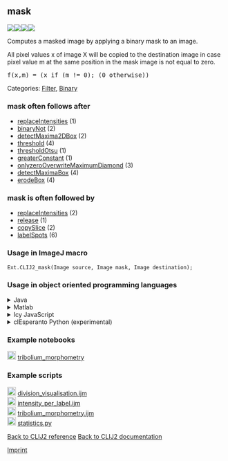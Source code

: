 ## mask
<img src="images/mini_clij1_logo.png"/><img src="images/mini_clij2_logo.png"/><img src="images/mini_clijx_logo.png"/><img src="images/mini_cle_logo.png"/>

Computes a masked image by applying a binary mask to an image. 

All pixel values x of image X will be copied
to the destination image in case pixel value m at the same position in the mask image is not equal to 
zero.

<pre>f(x,m) = (x if (m != 0); (0 otherwise))</pre>

Categories: [Filter](https://clij.github.io/clij2-docs/reference__filter), [Binary](https://clij.github.io/clij2-docs/reference__binary)

### mask often follows after
* <a href="reference_replaceIntensities">replaceIntensities</a> (1)
* <a href="reference_binaryNot">binaryNot</a> (2)
* <a href="reference_detectMaxima2DBox">detectMaxima2DBox</a> (2)
* <a href="reference_threshold">threshold</a> (4)
* <a href="reference_thresholdOtsu">thresholdOtsu</a> (1)
* <a href="reference_greaterConstant">greaterConstant</a> (1)
* <a href="reference_onlyzeroOverwriteMaximumDiamond">onlyzeroOverwriteMaximumDiamond</a> (3)
* <a href="reference_detectMaximaBox">detectMaximaBox</a> (4)
* <a href="reference_erodeBox">erodeBox</a> (4)


### mask is often followed by
* <a href="reference_replaceIntensities">replaceIntensities</a> (2)
* <a href="reference_release">release</a> (1)
* <a href="reference_copySlice">copySlice</a> (2)
* <a href="reference_labelSpots">labelSpots</a> (6)


### Usage in ImageJ macro
```
Ext.CLIJ2_mask(Image source, Image mask, Image destination);
```


### Usage in object oriented programming languages



<details>

<summary>
Java
</summary>
<pre class="highlight">// init CLIJ and GPU
import net.haesleinhuepf.clij2.CLIJ2;
import net.haesleinhuepf.clij.clearcl.ClearCLBuffer;
CLIJ2 clij2 = CLIJ2.getInstance();

// get input parameters
ClearCLBuffer source = clij2.push(sourceImagePlus);
ClearCLBuffer mask = clij2.push(maskImagePlus);
destination = clij2.create(source);
</pre>

<pre class="highlight">
// Execute operation on GPU
clij2.mask(source, mask, destination);
</pre>

<pre class="highlight">
// show result
destinationImagePlus = clij2.pull(destination);
destinationImagePlus.show();

// cleanup memory on GPU
clij2.release(source);
clij2.release(mask);
clij2.release(destination);
</pre>

</details>



<details>

<summary>
Matlab
</summary>
<pre class="highlight">% init CLIJ and GPU
clij2 = init_clatlab();

% get input parameters
source = clij2.pushMat(source_matrix);
mask = clij2.pushMat(mask_matrix);
destination = clij2.create(source);
</pre>

<pre class="highlight">
% Execute operation on GPU
clij2.mask(source, mask, destination);
</pre>

<pre class="highlight">
% show result
destination = clij2.pullMat(destination)

% cleanup memory on GPU
clij2.release(source);
clij2.release(mask);
clij2.release(destination);
</pre>

</details>



<details>

<summary>
Icy JavaScript
</summary>
<pre class="highlight">// init CLIJ and GPU
importClass(net.haesleinhuepf.clicy.CLICY);
importClass(Packages.icy.main.Icy);

clij2 = CLICY.getInstance();

// get input parameters
source_sequence = getSequence();
source = clij2.pushSequence(source_sequence);
mask_sequence = getSequence();
mask = clij2.pushSequence(mask_sequence);
destination = clij2.create(source);
</pre>

<pre class="highlight">
// Execute operation on GPU
clij2.mask(source, mask, destination);
</pre>

<pre class="highlight">
// show result
destination_sequence = clij2.pullSequence(destination)
Icy.addSequence(destination_sequence);
// cleanup memory on GPU
clij2.release(source);
clij2.release(mask);
clij2.release(destination);
</pre>

</details>



<details>

<summary>
clEsperanto Python (experimental)
</summary>
<pre class="highlight">import pyclesperanto_prototype as cle

cle.mask(source, mask, destination)

</pre>



</details>





### Example notebooks
<a href="https://clij.github.io/clij2-docs/md/tribolium_morphometry"><img src="images/language_macro.png" height="20"/></a> [tribolium_morphometry](https://clij.github.io/clij2-docs/md/tribolium_morphometry)  




### Example scripts
<a href="https://github.com/clij/clij2-docs/blob/master/src/main/macro/division_visualisation.ijm"><img src="images/language_macro.png" height="20"/></a> [division_visualisation.ijm](https://github.com/clij/clij2-docs/blob/master/src/main/macro/division_visualisation.ijm)  
<a href="https://github.com/clij/clij2-docs/blob/master/src/main/macro/intensity_per_label.ijm"><img src="images/language_macro.png" height="20"/></a> [intensity_per_label.ijm](https://github.com/clij/clij2-docs/blob/master/src/main/macro/intensity_per_label.ijm)  
<a href="https://github.com/clij/clij2-docs/blob/master/src/main/macro/tribolium_morphometry.ijm"><img src="images/language_macro.png" height="20"/></a> [tribolium_morphometry.ijm](https://github.com/clij/clij2-docs/blob/master/src/main/macro/tribolium_morphometry.ijm)  
<a href="https://github.com/clij/clij2-docs/blob/master/src/main/jython/statistics.py"><img src="images/language_jython.png" height="20"/></a> [statistics.py](https://github.com/clij/clij2-docs/blob/master/src/main/jython/statistics.py)  


[Back to CLIJ2 reference](https://clij.github.io/clij2-docs/reference)
[Back to CLIJ2 documentation](https://clij.github.io/clij2-docs)

[Imprint](https://clij.github.io/imprint)
